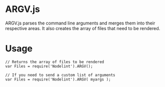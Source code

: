 ARGV.js
=======

ARGV.js parses the command line arguments and merges them into their respective areas. It also creates the array of files that need to be rendered.


Usage
=====

	// Returns the array of files to be rendered
	var Files = require('Nodelint').ARGV();

	// If you need to send a custom list of arguments
	var Files = require('Nodelint').ARGV( myargs );
